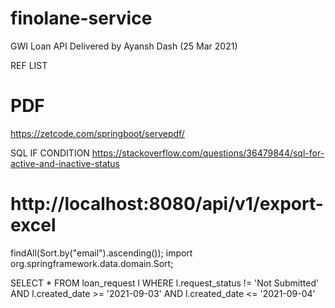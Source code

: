# finolane-service

GWI Loan API
Delivered by Ayansh Dash (25 Mar 2021)



REF LIST
# PDF
https://zetcode.com/springboot/servepdf/


SQL IF CONDITION
https://stackoverflow.com/questions/36479844/sql-for-active-and-inactive-status

# http://localhost:8080/api/v1/export-excel

findAll(Sort.by("email").ascending());
import org.springframework.data.domain.Sort;


SELECT * FROM loan_request l WHERE l.request_status != 'Not Submitted' AND l.created_date >= '2021-09-03' AND l.created_date <= '2021-09-04'